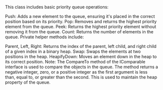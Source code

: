 This class includes basic priority queue operations:

Push: Adds a new element to the queue, ensuring it's placed in the correct position based on its priority.
Pop: Removes and returns the highest priority element from the queue.
Peek: Returns the highest priority element without removing it from the queue.
Count: Returns the number of elements in the queue.
Private helper methods include:

Parent, Left, Right: Returns the index of the parent, left child, and right child of a given index in a binary heap.
Swap: Swaps the elements at two positions in the heap.
HeapifyDown: Moves an element down in the heap to its correct position.
Note: The CompareTo method of the IComparable interface is used to compare the objects in the queue. The method returns a negative integer, zero, or a positive integer as the first argument is less than, equal to, or greater than the second. This is used to maintain the heap property of the queue.
